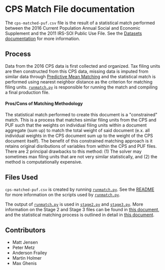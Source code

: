 # CPS Match File documentation

The `cps-matched-puf.csv` file is the result of a statistical match performed between the 2016 Current Population Annual Social and Economic Supplement and the 2011 IRS-SOI Public Use File. See the [Datasets documentation](/datasets.md#input-files) for more information.


## Process

Data from the 2016 CPS data is first collected and organized. Tax filing units are then constructed from this CPS data, missing data is imputed from similar data through [Predictive Mean Matching](https://stefvanbuuren.name/fimd/sec-pmm.html) and the statistical match is performed using nearest neighbor distance as the criterion for matching filing units. [`runmatch.py`](Matching/runmatch.py) is responsible for running the match and compiling a final production file.



#### Pros/Cons of Matching Methodology

The statistical match performed to create this document is a "constrained" match. This is a process that matches similar filing units from the CPS and PUF such that the weights on individual filing units within a document aggregate (sum up) to match the total weight of said document (e.x. all individual weights in the CPS document sum up to the weight of the CPS document itself). The benefit of this constrained matching approach is it retains original disributions of variables from within the CPS and PUF files. There are 2 principal drawbacks to this method: (1) The solver may sometimes max filing units that are not very similar statistically, and (2) the method is computationally expensive.



## Files Used

`cps-matched-puf.csv` is created by running [`runmatch.py`](Matching/runmatch.py). See the [README](README.md) for more information on the scripts used by [`runmatch.py`](Matching/runmatch.py).

The output of [`runmatch.py`](Matching/runmatch.py) is used in [`stage2.py`](puf_stage2/stage2.py) and [`stage3.py`](puf_stage3/stage3.py). More information on the Stage 2 and Stage 3 files can be found in [this document](puf_stage3/doc/puf_stage3.md), and the statistical matching process is outlined in detail in [this document](doc/MatchingDocumentationRevised.pdf).



## Contributors

- Matt Jensen
- Peter Metz
- Anderson Frailey
- Martin Holmer
- Max Ghenis


